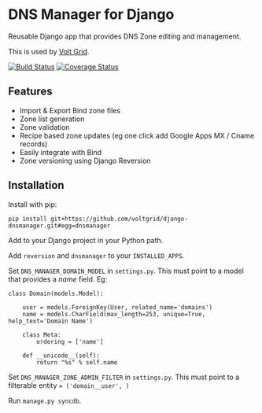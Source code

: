 # DNS Manager for Django

Reusable Django app that provides DNS Zone editing and management.

This is used by [Volt Grid](https://www.voltgrid.com/).

[![Build Status](https://travis-ci.org/voltgrid/django-dnsmanager.svg?branch=master)](https://travis-ci.org/voltgrid/django-dnsmanager)
[![Coverage Status](https://coveralls.io/repos/voltgrid/django-dnsmanager/badge.png)](https://coveralls.io/r/voltgrid/django-dnsmanager)

## Features

* Import & Export Bind zone files
* Zone list generation
* Zone validation
* Recipe based zone updates (eg one click add Google Apps MX / Cname records)
* Easily integrate with Bind
* Zone versioning using Django Reversion

## Installation

Install with pip:

	pip install git+https://github.com/voltgrid/django-dnsmanager.git#egg=dnsmanager

Add to your Django project in your Python path.

Add `reversion` and `dnsmanager` to your `INSTALLED_APPS`.

Set `DNS_MANAGER_DOMAIN_MODEL` in `settings.py`. This must point to a model that provides a _name_ field. Eg:

    class Domain(models.Model):
    
        user = models.ForeignKey(User, related_name='domains')
        name = models.CharField(max_length=253, unique=True, help_text='Domain Name')
    
        class Meta:
            ordering = ['name']
    
        def __unicode__(self):
            return "%s" % self.name

Set `DNS_MANAGER_ZONE_ADMIN_FILTER` in `settings.py`. This must point to a filterable entity `= ('domain__user', )`
            
Run `manage.py syncdb`.
